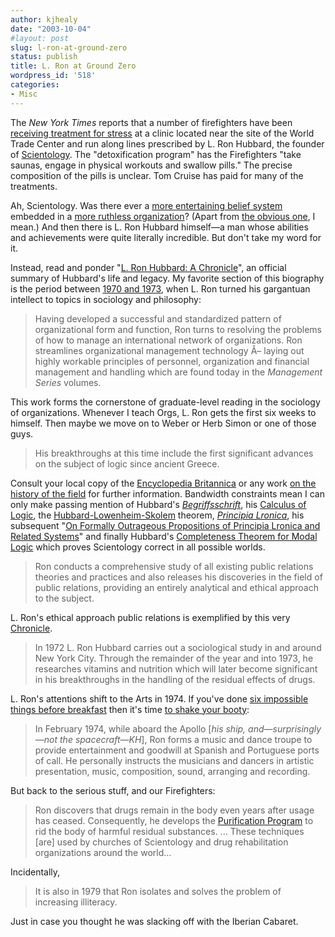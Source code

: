 ```yaml
---
author: kjhealy
date: "2003-10-04"
#layout: post
slug: l-ron-at-ground-zero
status: publish
title: L. Ron at Ground Zero
wordpress_id: '518'
categories:
- Misc
---
```


The *New York Times* reports that a number of firefighters have been [receiving treatment for stress](http://www.nytimes.com/2003/10/04/nyregion/04DETO.html?hp) at a clinic located near the site of the World Trade Center and run along lines prescribed by L. Ron Hubbard, the founder of [Scientology](http://www.xenu.net/roland-intro.html). The "detoxification program" has the Firefighters "take saunas, engage in physical workouts and swallow pills." The precise composition of the pills is unclear. Tom Cruise has paid for many of the treatments.

Ah, Scientology. Was there ever a [more entertaining belief system](http://www-2.cs.cmu.edu/~dst/Secrets/index.html) embedded in a [more ruthless organization](http://www.xenu.net/archive/go/index.htm)? (Apart from [the obvious one](http://www.crookedtimber.org/archives/000444.html), I mean.) And then there is L. Ron Hubbard himself—a man whose abilities and achievements were quite literally incredible. But don't take my word for it.

Instead, read and ponder "[L. Ron Hubbard: A Chronicle](http://www.scientology.org/html/en_US/l-ron-hubbard/chronicle/index.html)", an official summary of Hubbard's life and legacy. My favorite section of this biography is the period between [1970 and 1973](http://www.scientology.org/html/en_US/l-ron-hubbard/chronicle/pg015.html), when L. Ron turned his gargantuan intellect to topics in sociology and philosophy:

> Having developed a successful and standardized pattern of organizational form and function, Ron turns to resolving the problems of how to manage an international network of organizations. Ron streamlines organizational management technology Â– laying out highly workable principles of personnel, organization and financial management and handling which are found today in the *Management Series* volumes.

This work forms the cornerstone of graduate-level reading in the sociology of organizations. Whenever I teach Orgs, L. Ron gets the first six weeks to himself. Then maybe we move on to Weber or Herb Simon or one of those guys.

> His breakthroughs at this time include the first significant advances on the subject of logic since ancient Greece.

Consult your local copy of the [Encyclopedia Britannica](http://www.britannica.com/eb/article?eu=119911) or any work [on the history of the field](http://www.formalontology.it/history_of_logic.htm) for further information. Bandwidth constraints mean I can only make passing mention of Hubbard's [*Begriffsschrift*](http://www-gap.dcs.st-and.ac.uk/~history/Mathematicians/Frege.html), his [Calculus of Logic](http://www.maths.tcd.ie/pub/HistMath/People/Boole/CalcLogic/), the [Hubbard-Lowenheim-Skolem](http://cheng.ececs.uc.edu/cs543/4-29.html) theorem, [*Principia Lronica*](http://plato.stanford.edu/entries/principia-mathematica/), his subsequent "[On Formally Outrageous Propositions of Principia Lronica and Related Systems](http://www.miskatonic.org/godel.html)" and finally Hubbard's [Completeness Theorem for Modal Logic](http://citeseer.nj.nec.com/context/200161/0) which proves Scientology correct in all possible worlds.

> Ron conducts a comprehensive study of all existing public relations theories and practices and also releases his discoveries in the field of public relations, providing an entirely analytical and ethical approach to the subject.

L. Ron's ethical approach public relations is exemplified by this very [Chronicle](http://www.scientology.org/html/en_US/l-ron-hubbard/chronicle/index.html).

> In 1972 L. Ron Hubbard carries out a sociological study in and around New York City. Through the remainder of the year and into 1973, he researches vitamins and nutrition which will later become significant in his breakthroughs in the handling of the residual effects of drugs.

L. Ron's attentions shift to the Arts in 1974. If you've done [six impossible things before breakfast](http://www-gap.dcs.st-and.ac.uk/~history/Quotations/Dodgson.html) then it's time [to shake your booty](http://www.scientology.org/html/en_US/l-ron-hubbard/chronicle/pg016.html):

> In February 1974, while aboard the Apollo [*his ship, and—surprisingly—not the spacecraft—KH*], Ron forms a music and dance troupe to provide entertainment and goodwill at Spanish and Portuguese ports of call. He personally instructs the musicians and dancers in artistic presentation, music, composition, sound, arranging and recording.

But back to the serious stuff, and our Firefighters:

> Ron discovers that drugs remain in the body even years after usage has ceased. Consequently, he develops the [Purification Program](http://www.scientology.org/en_US/religion/think-clearly/index.html) to rid the body of harmful residual substances. ... These techniques [are] used by churches of Scientology and drug rehabilitation organizations around the world…

Incidentally,

> It is also in 1979 that Ron isolates and solves the problem of increasing illiteracy.

Just in case you thought he was slacking off with the Iberian Cabaret.
